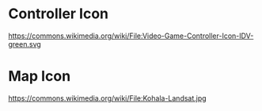 # Controller Icon
https://commons.wikimedia.org/wiki/File:Video-Game-Controller-Icon-IDV-green.svg


# Map Icon
https://commons.wikimedia.org/wiki/File:Kohala-Landsat.jpg